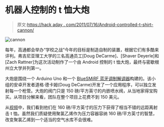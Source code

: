 # 机器人控制的 t 恤大炮

> 原文:[https://hack aday . com/2011/07/16/Android-controlled-t-shirt-cannon/](https://hackaday.com/2011/07/16/android-controlled-t-shirt-cannon/)

![](../Images/b092190b55918a7aaa49e2bcb9bc65cb.png "cannon")

每年，高通都会举办“学校之战”今年的目标是制造自制的装置，根据它们有多酷来评判。弗吉尼亚理工大学的三名高通员工[Doug DeCarme]、[Shaver Deyerle]和[Zach Rattner]为这次活动制作了一个由 Android 控制的 t 恤大炮，最终与密歇根州立大学并列第一。

大炮是围绕一个 Arduino Uno 和一个 [BlueSMiRF 蓝牙调制解调器](http://www.sparkfun.com/products/10269)构建的。该小组的安卓开发者道格·德卡姆(Doug DeCarme)开发了一个应用程序，可以独立发射每一个枪管。大炮的阀门只是 150 磅/平方英寸的内嵌喷水阀，从当地家得宝购买。从项目分解来看，团队在整个项目上花费不到 150 美元。

从[视频](http://www.youtube.com/watch?v=9WRvduJ1Nkc)中，我们看到他们在 160 磅/平方英寸的压力下获得了相当不错的远距离射击 t 恤。虽然我们质疑使用聚氯乙烯作为压力容器容纳 160 磅/平方英寸的智慧，改变聚氯乙烯到一个适当的空气水库不会很难。